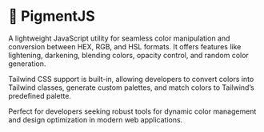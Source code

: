 # 🎨 PigmentJS

A lightweight JavaScript utility for seamless color manipulation and conversion between HEX, RGB, and HSL formats. It offers features like lightening, darkening, blending colors, opacity control, and random color generation.

Tailwind CSS support is built-in, allowing developers to convert colors into Tailwind classes, generate custom palettes, and match colors to Tailwind’s predefined palette. 

Perfect for developers seeking robust tools for dynamic color management and design optimization in modern web applications.